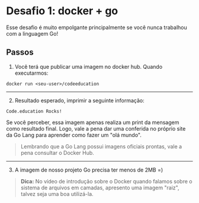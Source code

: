 # Desafio 1: docker + go

Esse desafio é muito empolgante principalmente se você nunca trabalhou com a linguagem Go!

## Passos

1. Você terá que publicar uma imagem no docker hub. Quando executarmos:

```docker
docker run <seu-user>/codeeducation
```

---

2. Resultado esperado, imprimir a seguinte informação:

```
Code.education Rocks!
```

Se você perceber, essa imagem apenas realiza um print da mensagem como resultado final. Logo, vale a pena dar uma conferida no próprio site da Go Lang para aprender como fazer um "olá mundo".

> Lembrando que a Go Lang possui imagens oficiais prontas, vale a pena consultar o Docker Hub.

---

3. A imagem de nosso projeto Go precisa ter menos de 2MB =)

> **Dica:** No vídeo de introdução sobre o Docker quando falamos sobre o sistema de arquivos em camadas, apresento uma imagem "raiz", talvez seja uma boa utilizá-la.

